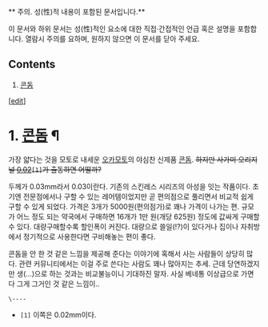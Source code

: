 ** 주의. 성(性)적 내용이 포함된 문서입니다.**  
  
이 문서와 하위 문서는 성(性)적인 요소에 대한 직접·간접적인 언급 혹은 설명을 포함합니다. 열람시 주의를 요하며, 원하지 않으면 이 문서를
닫아 주세요.

## Contents

    

1. [콘돔](%EC%BD%98%EB%8F%94.md)

[[edit](http://rigvedawiki.net/r1/wiki.php/0.03?action=edit&section=1)]

# 1. [콘돔](%EC%BD%98%EB%8F%94.md) ¶

가장 얇다는 것을 모토로 내세운 [오카모토](%EC%98%A4%EC%B9%B4%EB%AA%A8%ED%86%A0.md)의 야심찬 신제품
[콘돔](%EC%BD%98%EB%8F%94.md). <del>하지만 사가미 오리지널 [0.02](0.02.md)`[1]`가
출동하면 어떨까?</del>

  

두께가 0.03mm라서 0.03이란다. 기존의 스킨레스 시리즈의 아성을 잇는 작품이다. 초기엔 전문점에서나 구할 수 있는 레어템이었지만 곧
편의점으로 풀리면서 비교적 쉽게 구할 수 있게 되었다. 가격은 3개가 5000원(편의점가)로 꽤나 가격이 나가는 편. 규모가 어느 정도 되는
약국에서 구매하면 16개가 1만 원(개당 625원) 정도에 값싸게 구매할 수 있다. 대량구매할수록 할인폭이 커진다. 대량으로 쓸일(!?)이
있다거나 집이나 자취방에서 정기적으로 사용한다면 구비해놓는 편이 좋다.

  

콘돔을 안 한 것 같은 느낌을 제공해 준다는 이야기에 혹해서 사는 사람들이 상당히 많다. 관련 커뮤니티에서는 이걸 주로 쓴다는 사람도 꽤나
많아지는 추세. 근데 당연하겠지만 생(...)으로 하는 것과는 비교불능이니 기대하진 말자. 사실 베네통 이상급으로 가면 다 그게 그거인 것
같은 느낌이..

`\----`

  * `[1]` 이쪽은 0.02mm이다.

